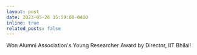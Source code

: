 ```yaml
---
layout: post
date: 2023-05-26 15:59:00-0400
inline: true
related_posts: false
---
```


Won Alumni Association's Young Researcher Award by Director, IIT Bhilai!
